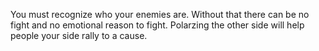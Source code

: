 You must recognize who your enemies are. Without that there can be no fight and no emotional reason to fight. Polarzing the other side will help people your side rally to a cause. 